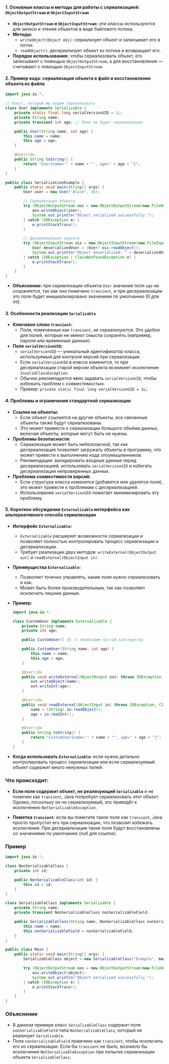 #### 1. Основные классы и методы для работы с сериализацией: `ObjectOutputStream` и `ObjectInputStream`
   - **`ObjectOutputStream` и `ObjectInputStream`:** эти классы используются для записи и чтения объектов в виде байтового потока.
   - **Методы:**
     - `writeObject(Object obj)`: сериализует объект и записывает его в поток.
     - `readObject()`: десериализует объект из потока и возвращает его.
   - **Порядок использования:** чтобы сериализовать объект, его записывают с помощью `ObjectOutputStream`, а для восстановления — считывают с помощью `ObjectInputStream`.

#### 2. Пример кода: сериализация объекта в файл и восстановление объекта из файла

   ```java
   import java.io.*;

   // Класс, который мы будем сериализовать
   class User implements Serializable {
       private static final long serialVersionUID = 1L;
       private String name;
       private transient int age; // Поле не будет сериализовано

       public User(String name, int age) {
           this.name = name;
           this.age = age;
       }

       @Override
       public String toString() {
           return "User{name='" + name + "', age=" + age + "}";
       }
   }

   public class SerializationExample {
       public static void main(String[] args) {
           User user = new User("Alice", 30);

           // Сериализация объекта
           try (ObjectOutputStream oos = new ObjectOutputStream(new FileOutputStream("user.ser"))) {
               oos.writeObject(user);
               System.out.println("Object serialized successfully.");
           } catch (IOException e) {
               e.printStackTrace();
           }

           // Десериализация объекта
           try (ObjectInputStream ois = new ObjectInputStream(new FileInputStream("user.ser"))) {
               User deserializedUser = (User) ois.readObject();
               System.out.println("Object deserialized: " + deserializedUser);
           } catch (IOException | ClassNotFoundException e) {
               e.printStackTrace();
           }
       }
   }
   ```

   - **Объяснение:** при сериализации объекта `User` значение поля `age` не сохраняется, так как оно помечено `transient`, и при десериализации это поле будет инициализировано значением по умолчанию (0 для int).

#### 3. Особенности реализации `Serializable`
   - **Ключевое слово `transient`:**
     - Поля, помеченные как `transient`, не сериализуются. Это удобно для полей, которые не имеют смысла сохранять (например, пароли или временные данные).
   - **Поле `serialVersionUID`:**
     - `serialVersionUID` — уникальный идентификатор класса, используемый для контроля версий при сериализации.
     - Если `serialVersionUID` в классе изменится, то при десериализации старой версии объекта возникнет исключение `InvalidClassException`.
     - Обычно рекомендуется явно задавать `serialVersionUID`, чтобы избежать проблем с совместимостью.
     - Пример: `private static final long serialVersionUID = 1L;`

#### 4. Проблемы и ограничения стандартной сериализации
   - **Ссылки на объекты:**
     - Если объект ссылается на другие объекты, все связанные объекты также будут сериализованы.
     - Это может привести к сериализации большого объёма данных, включая объекты, которые могут быть не нужны.
   - **Проблемы безопасности:**
     - Сериализация может быть небезопасной, так как десериализация позволяет загружать объекты в программу, что может привести к выполнению кода злоумышленников.
     - Рекомендации: валидировать входные данные перед десериализацией, использовать `serialVersionUID` и избегать десериализации непроверенных данных.
   - **Проблема совместимости версий:**
     - Если структура класса изменится (добавятся или удалятся поля), это может привести к проблемам с десериализацией.
     - Использование `serialVersionUID` помогает минимизировать эту проблему.

#### 5. Короткое обсуждение `Externalizable` интерфейса как альтернативного способа сериализации
   - **Интерфейс `Externalizable`:**
     - `Externalizable` расширяет возможности сериализации и позволяет полностью контролировать процесс сериализации и десериализации.
     - Требует реализации двух методов: `writeExternal(ObjectOutput out)` и `readExternal(ObjectInput in)`.
   - **Преимущества `Externalizable`:**
     - Позволяет точечно управлять, какие поля нужно сериализовать и как.
     - Может быть более производительным, так как позволяет исключить лишние данные.
   - **Пример:**
     ```java
     import java.io.*;

     class CustomUser implements Externalizable {
         private String name;
         private int age;

         public CustomUser() {} // Необходим пустой конструктор

         public CustomUser(String name, int age) {
             this.name = name;
             this.age = age;
         }

         @Override
         public void writeExternal(ObjectOutput out) throws IOException {
             out.writeObject(name);
             out.writeInt(age);
         }

         @Override
         public void readExternal(ObjectInput in) throws IOException, ClassNotFoundException {
             name = (String) in.readObject();
             age = in.readInt();
         }

         @Override
         public String toString() {
             return "CustomUser{name='" + name + "', age=" + age + "}";
         }
     }
     ```

   - **Когда использовать `Externalizable`:** если нужно детально контролировать процесс сериализации или если сериализуемый объект содержит много ненужных полей.


### Что происходит:
- **Если поле содержит объект, не реализующий `Serializable`** и не помечен как `transient`, Java попробует сериализовать этот объект. Однако, поскольку он не сериализуемый, это приведёт к исключению `NotSerializableException`.
  
- **Пометка `transient`**: если вы пометите такое поле как `transient`, Java просто пропустит его при сериализации, что позволит избежать исключения. При десериализации такие поля будут восстановлены со значениями по умолчанию (null для ссылок).

### Пример
```java
import java.io.*;

class NonSerializableClass {
    private int id;

    public NonSerializableClass(int id) {
        this.id = id;
    }
}

class SerializableClass implements Serializable {
    private String name;
    private transient NonSerializableClass nonSerializableField;

    public SerializableClass(String name, NonSerializableClass nonSerializableField) {
        this.name = name;
        this.nonSerializableField = nonSerializableField;
    }
}

public class Main {
    public static void main(String[] args) {
        SerializableClass object = new SerializableClass("Example", new NonSerializableClass(1));

        try (ObjectOutputStream oos = new ObjectOutputStream(new FileOutputStream("object.ser"))) {
            oos.writeObject(object);
            System.out.println("Object serialized successfully.");
        } catch (IOException e) {
            e.printStackTrace();
        }
    }
}
```

### Объяснение
- В данном примере класс `SerializableClass` содержит поле `nonSerializableField` типа `NonSerializableClass`, который не реализует `Serializable`.
- Поле `nonSerializableField` помечено как `transient`, чтобы исключить его из сериализации. Если бы `transient` не было, возникло бы исключение `NotSerializableException` при попытке сериализации объекта `SerializableClass`.